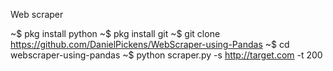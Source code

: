 Web scraper 

~$ pkg install python
~$ pkg install git
~$ git clone https://github.com/DanielPickens/WebScraper-using-Pandas
~$ cd webscraper-using-pandas
~$ python scraper.py -s http://target.com -t 200
